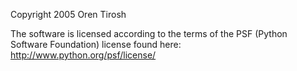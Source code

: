 Copyright 2005 Oren Tirosh

The software is licensed according to the terms of the PSF (Python Software Foundation) license found here: http://www.python.org/psf/license/